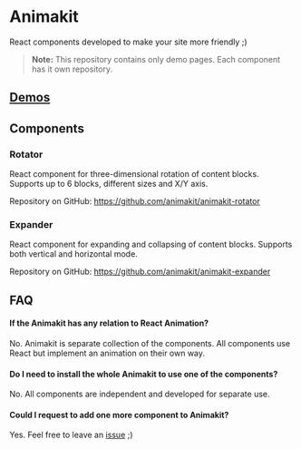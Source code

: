# Animakit
React components developed to make your site more friendly ;)

> **Note:** This repository contains only demo pages. Each component has it own repository.

## [Demos](http://askd.github.io/animakit/)


## Components

### Rotator

React component for three-dimensional rotation of content blocks.
Supports up to 6 blocks, different sizes and X/Y axis.

Repository on GitHub: https://github.com/animakit/animakit-rotator

### Expander

React component for expanding and collapsing of content blocks.
Supports both vertical and horizontal mode.

Repository on GitHub: https://github.com/animakit/animakit-expander


## FAQ

#### If the Animakit has any relation to React Animation?
No. Animakit is separate collection of the components. All components use React but implement an animation on their own way.

#### Do I need to install the whole Animakit to use one of the components?
No. All components are independent and developed for separate use.

#### Could I request to add one more component to Animakit?
Yes. Feel free to leave an [issue](https://github.com/askd/animakit/issues) ;)
